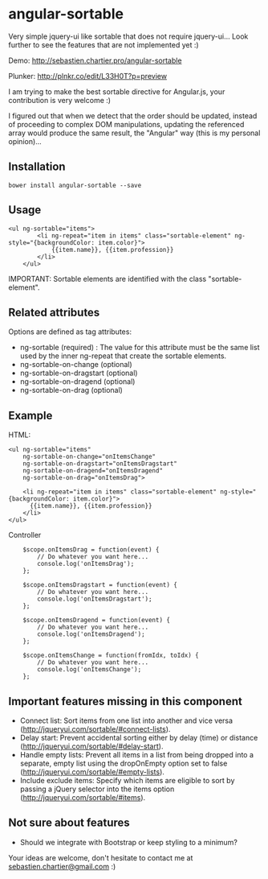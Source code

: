 angular-sortable
================

Very simple jquery-ui like sortable that does not require jquery-ui... Look further to see the features that are not implemented yet :)

Demo: http://sebastien.chartier.pro/angular-sortable

Plunker: http://plnkr.co/edit/L33H0T?p=preview

I am trying to make the best sortable directive for Angular.js, your contribution is very welcome :)

I figured out that when we detect that the order should be updated, instead of proceeding to complex DOM manipulations, updating the referenced array would produce the same result, the "Angular" way (this is my personal opinion)...



Installation
------------

```
bower install angular-sortable --save
```

Usage
-----


```
<ul ng-sortable="items">
        <li ng-repeat="item in items" class="sortable-element" ng-style="{backgroundColor: item.color}">
            {{item.name}}, {{item.profession}}
        </li>
    </ul>
```
IMPORTANT: Sortable elements are identified with the class "sortable-element".


Related attributes
------------------

Options are defined as tag attributes:

- ng-sortable (required) : The value for this attribute must be the same list used by the inner ng-repeat that create the sortable elements.
- ng-sortable-on-change (optional)
- ng-sortable-on-dragstart (optional)
- ng-sortable-on-dragend (optional)
- ng-sortable-on-drag (optional)
        
Example
-------

HTML:

```
<ul ng-sortable="items"
    ng-sortable-on-change="onItemsChange"
    ng-sortable-on-dragstart="onItemsDragstart"
    ng-sortable-on-dragend="onItemsDragend"
    ng-sortable-on-drag="onItemsDrag">
    
    <li ng-repeat="item in items" class="sortable-element" ng-style="{backgroundColor: item.color}">
      {{item.name}}, {{item.profession}}
    </li>
</ul>
```

Controller
```
    $scope.onItemsDrag = function(event) {
        // Do whatever you want here...
        console.log('onItemsDrag');
    };

    $scope.onItemsDragstart = function(event) {
        // Do whatever you want here...
        console.log('onItemsDragstart');
    };

    $scope.onItemsDragend = function(event) {
        // Do whatever you want here...
        console.log('onItemsDragend');
    };

    $scope.onItemsChange = function(fromIdx, toIdx) {
        // Do whatever you want here...
        console.log('onItemsChange');
    };
```



Important features missing in this component
--------------------------------------------

- Connect list: Sort items from one list into another and vice versa (http://jqueryui.com/sortable/#connect-lists).
- Delay start: Prevent accidental sorting either by delay (time) or distance (http://jqueryui.com/sortable/#delay-start).
- Handle empty lists: Prevent all items in a list from being dropped into a separate, empty list using the dropOnEmpty option set to false (http://jqueryui.com/sortable/#empty-lists).
- Include exclude items: Specify which items are eligible to sort by passing a jQuery selector into the items option (http://jqueryui.com/sortable/#items).

Not sure about features
-----------------------
- Should we integrate with Bootstrap or keep styling to a minimum?

Your ideas are welcome, don't hesitate to contact me at sebastien.chartier@gmail.com :)

















